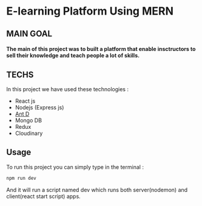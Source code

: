 # E-learning Platform Using MERN
## MAIN GOAL
#### The main of this project was to built a platform that enable insctructors to sell their knowledge and teach people a lot of skills.

## TECHS
In this project we have used these technologies : 
+ React js
+ Nodejs (Express js)
+ [Ant D](https://github.com/ant-design/ant-design)
+ Mongo DB
+ Redux
+ Cloudinary
## Usage 
To run this project you can simply type in the terminal : 
```bash 
npm run dev 
```
And it will run a script named dev which runs both server(nodemon) and client(react start script) apps.
